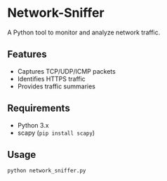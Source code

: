 # Network-Sniffer
A Python tool to monitor and analyze network traffic.

## Features
- Captures TCP/UDP/ICMP packets
- Identifies HTTPS traffic
- Provides traffic summaries

## Requirements
- Python 3.x
- scapy (`pip install scapy`)

## Usage
```bash
python network_sniffer.py
